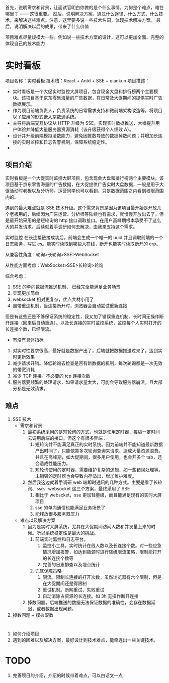 首先，说明需求和背景，让面试官明白你做的是个什么事情，为何是个难点，难在哪里？ —— 这很重要。
然后，说明解决方案，通过什么途径、什么方式、什么技术，来解决这些难点。注意，这里要多说一些技术名词，体现技术解决方案。
最后，说明解决以后的成果，带来了什么价值

项目难点尽量规模大一些。例如说一些技术方案的设计，这可以更加全面、完整的体现自己的技术能力

# 实时看板

项目名称：实时看板
技术栈：React + Antd + SSE + qiankun
项目描述：

- 实时看板是一个大促实时监控大屏项目，包含现金大盘和排行榜两个主要模块。该项目基于京东零售海量的广告数据，在日常及大促期间的提供实时广告数据展示。
- 作为项目前端负责人，负责系统的日常需求支持和微前端架构改造等，将项目以子应用的形式嵌入京数通系统。
- 主导将后端交互协议从 HTTP 升级为 SSE，实现实时数据推送，大幅提升用户体验并降低大量服务器资源消耗（该升级获得个人绩效 A）。
- 设计并升级前端模拟滚数能力，避免因推数导致的数据掉数问题；并增加长连接的实时监控和日志告警机制，保障系统稳定性。
-

<!-- 增加限流、断网重试、失败重试、自动断开连接等兜底策略，提升系统稳定性。 -->

## 项目介绍

实时看板是一个大促实时监控大屏项目，包含现金大盘和排行榜两个主要模块。该项目基于京东零售海量的广告数据，在大促提供广告实时大盘数据，一般是用于大促活动时老板以及分析师。运营同学也可以看到，只是数据范围之内看到权限范围内的。

遇到的最大难点就是 SSE 技术升级。这个需求背景是因为该项目最开始是开放几个老板用的，后续因为广告运营、分析师等陆续也有需求，就慢慢开放出去了。但是最开始采用的是短轮询的 http 接口调取接口。在用户高峰期根本承受不了这么大的并发请求。后续就着手调研如何去解决，由我来支持这个需求。

实时监控
在长连接链接成功后，前端会生成一个唯一的 uuid 并且调取前端的一个日志服务，写进 es。能实时读取到哪些人在线，断开也能实时读取断开的 erp。

从兼容性角度：轮询>长轮询>SSE>WebSocket

从性能方面考虑：WebSocket>SSE>长轮询>轮询

综合考虑：

1. SSE 的单向数据流推送机制、 已经完全能满足业务场景
2. 实现更加简单
3. websocket 相对更复杂，优点大材小用了
4. 自带重连机制，当连接断开时，浏览器会自动尝试重新连接

但是有这些还是不够保证系统的稳定性，我又加了错误重连机制、长时间无操作断开连接（回来后自动重连）。以及长连接的实时监控系统，监控每个人实时打开的长连接个数，已经限流。

- 有没有具体指标

1. 对实时性要求很高，最好就是数据产出了，后端就把数据推送过来了，达到实时更新效果
2. 减少请求开销。降低轮询去检查是否有新数据的机制，每次轮询都是一次无效的带宽消耗
3. 减少 TCP 连接。不必要的 tcp 连接次数
4. 服务器要频繁的处理请求，如果请求量太大，可能会导致服务器崩溃。且大部分都是无效请求。

## 难点

1. SSE 技术
   - 需求和背景
     1. 最初系统采用的是短轮询的方式，也就是使用定时器，每隔一定时间去调用后端的接口。但这个有很多弊端：
        1. 短轮询并不能满足真正的实时系统。因为前端并不能知道最新数据产出时间了，只能依靠多次轮询查询来请求，造成大量资源浪费。并且在高峰期，如大促期间，很多用户使用，也会开多个 tab，还会造成性能压力。
        2. 短轮询使用的定时器，需要维护复杂的逻辑，如一些错误处理等。未销毁的定时器也会导致内存溢出，增加维护难度。
     2. 然后我这边就着手调研 web 端即时通讯的几种方式。主要是看了长轮询、sse、websocket 这三个方案，最终采用了 SSE
        1. 相比于 webscket，sse 更加轻量级，而且能满足现有的实时大屏项目
        2. sse 的单向通信也能满足业务场景了
        3. 能释放很多服务器压力
   - 难点以及解决方案
     1. 因为是实时大屏系统，尤其在大促期间访问人数和并发量上来的时候。所以系统稳定性是最大的挑战。
        1. 前端实时监控和日志平台。
           1. 监控小工具，实时统计在线人数以及长连接个数。对一些应急情况增加报警，如达到瓶颈时进行降级限流策略，限制能打开的长连接个数等
           2. 完善的日志排查以及埋点统计
        2. 兜底保障策略
           1. 限流。限制长连接的打开次数，虽然浏览器有六个限制，但是在大促期间还是得限制
           2. 重试机制。断网重试、失败重试
           3. 自动消除占资源的长连接。如 3h 无操作断开连接
     2. 掉数问题。后端推送的数据无法保证数据的准确性，会存在数据延迟，或者数据出现问题。
2. 掉数问题 + 模拟滚数

#

1. 如何介绍项目
2. 遇到的困难以及解决方案，最好设计到技术难点，能牵连出一些关键技术。

# TODO

1. 完善项目的介绍，介绍的时候带着难点，可以白话文一点

